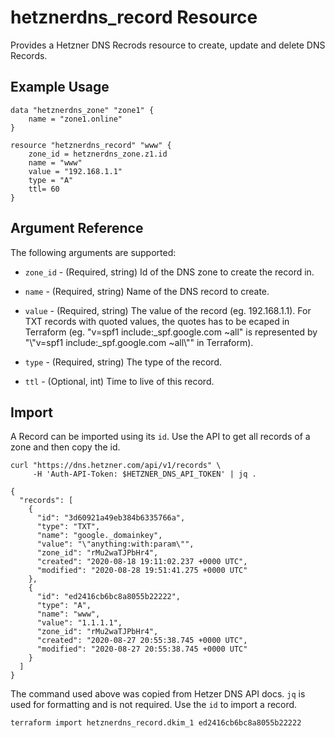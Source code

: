 # hetznerdns_record Resource

Provides a Hetzner DNS Recrods resource to create, update and delete DNS Records.

## Example Usage

```
data "hetznerdns_zone" "zone1" {
    name = "zone1.online"
}

resource "hetznerdns_record" "www" {
    zone_id = hetznerdns_zone.z1.id
    name = "www"
    value = "192.168.1.1"
    type = "A"
    ttl= 60
}
```

## Argument Reference

The following arguments are supported:

- `zone_id` - (Required, string) Id of the DNS zone to create
  the record in. 

- `name` - (Required, string) Name of the DNS record to create. 

- `value` - (Required, string) The value of the record (eg. 192.168.1.1). 
  For TXT records with quoted values, the quotes has to be ecaped in Terraform 
  (eg. "v=spf1 include:_spf.google.com ~all" is represented by 
  "\\"v=spf1 include:_spf.google.com ~all\\"" in Terraform). 

- `type` - (Required, string) The type of the record.

- `ttl` - (Optional, int) Time to live of this record.

## Import

A Record can be imported using its `id`. Use the API to get all records of
a zone and then copy the id. 

```
curl "https://dns.hetzner.com/api/v1/records" \
     -H 'Auth-API-Token: $HETZNER_DNS_API_TOKEN' | jq .

{
  "records": [
    {
      "id": "3d60921a49eb384b6335766a",
      "type": "TXT",
      "name": "google._domainkey",
      "value": "\"anything:with:param\"",
      "zone_id": "rMu2waTJPbHr4",
      "created": "2020-08-18 19:11:02.237 +0000 UTC",
      "modified": "2020-08-28 19:51:41.275 +0000 UTC"
    },
    {
      "id": "ed2416cb6bc8a8055b22222",
      "type": "A",
      "name": "www",
      "value": "1.1.1.1",
      "zone_id": "rMu2waTJPbHr4",
      "created": "2020-08-27 20:55:38.745 +0000 UTC",
      "modified": "2020-08-27 20:55:38.745 +0000 UTC"
    }
  ]
}
```

The command used above was copied from Hetzer DNS API docs. `jq` is
used for formatting and is not required. Use the `id` to import a
record. 

```
terraform import hetznerdns_record.dkim_1 ed2416cb6bc8a8055b22222
```
